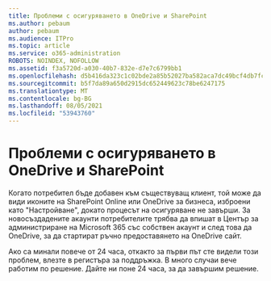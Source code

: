 ```yaml
---
title: Проблеми с осигуряването в OneDrive и SharePoint
ms.author: pebaum
author: pebaum
ms.audience: ITPro
ms.topic: article
ms.service: o365-administration
ROBOTS: NOINDEX, NOFOLLOW
ms.assetid: f3a5720d-a030-40b7-832e-d7e7c6799bb1
ms.openlocfilehash: d5b416da323c1c02bde2a85b52027ba582aca7dc49bcf4db7fcede5100d0ed7a
ms.sourcegitcommit: b5f7da89a650d2915dc652449623c78be6247175
ms.translationtype: MT
ms.contentlocale: bg-BG
ms.lasthandoff: 08/05/2021
ms.locfileid: "53943760"
---
```

# <a name="provisioning-issues-in-onedrive-and-sharepoint"></a>Проблеми с осигуряването в OneDrive и SharePoint

Когато потребител бъде добавен към съществуващ клиент, той може да види иконите на SharePoint Online или OneDrive за бизнеса, изброени като "Настройване", докато процесът на осигуряване не завърши. За новосъздадените акаунти потребителите трябва да впишат в Център за администриране на Microsoft 365 със собствен акаунт и след това да OneDrive, за да стартират ръчно предоставянето на OneDrive сайт.
  
Ако са минали повече от 24 часа, откакто за първи път сте видели този проблем, влезте в регистъра за поддръжка. В много случаи вече работим по решение. Дайте ни поне 24 часа, за да завършим решение.
  